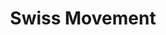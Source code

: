 ---
layout: music
title: Swiss Movement
artist: Eddie Harris
url: https://song.link/album/us/i/50234801
tags:
    - jazz
    - upbeat
---